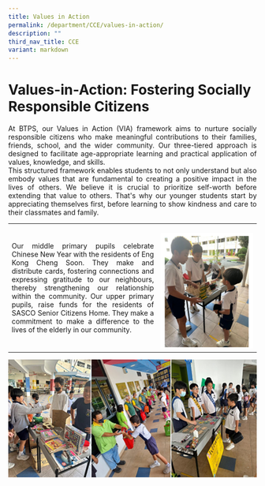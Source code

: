 ```yaml
---
title: Values in Action
permalink: /department/CCE/values-in-action/
description: ""
third_nav_title: CCE
variant: markdown
---
```

# Values-in-Action: Fostering Socially Responsible Citizens

<p align="justify">
At BTPS, our Values in Action (VIA) framework aims to nurture socially responsible citizens who make meaningful contributions to their families, friends, school, and the wider community. Our three-tiered approach is designed to facilitate age-appropriate learning and practical application of values, knowledge, and skills. <br>
This structured framework enables students to not only understand but also embody values that are fundamental to creating a positive impact in the lives of others.
We believe it is crucial to prioritize self-worth before extending that value to others. That's why our younger students start by appreciating themselves first, before learning to show kindness and care to their classmates and family.</p>
<table><tbody><tr><td><p align="justify">Our middle primary pupils celebrate Chinese New Year with the residents of Eng Kong Cheng Soon. They make and distribute cards, fostering connections and expressing gratitude to our neighbours, thereby strengthening our relationship within the community. Our upper primary pupils, raise funds for the residents of SASCO Senior Citizens Home. They make a commitment to make a difference to the lives of the elderly in our community.</p></td><td width="40%"><br><img src="/images/Students%20Activities%20Photos/via1.png"></td></tr></tbody></table><img src="/images/Students%20Activities%20Photos/via2.png"><table>

</table>